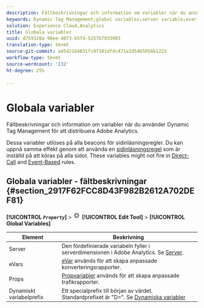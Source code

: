 ```yaml
---
description: Fältbeskrivningar och information om variabler när du använder Dynamic Tag Management för att distribuera Adobe Analytics.
keywords: Dynamic Tag Management;global variables;server variable;evar;props;dynamic variable prefix;dynamic variable
solution: Experience Cloud,Analytics
title: Globala variabler
uuid: d759320a-96ee-4073-b5fd-5257b7033003
translation-type: tm+mt
source-git-commit: a4542164031fc9f181dfdc471a1d54b5056b1223
workflow-type: tm+mt
source-wordcount: '132'
ht-degree: 25%

---
```



# Globala variabler

Fältbeskrivningar och information om variabler när du använder Dynamic Tag Management för att distribuera Adobe Analytics.

Dessa variabler utlöses på alla beacons för sidinläsningsregler. Du kan uppnå samma effekt genom att använda en [sidinläsningsregel](/help/implement/other/dtm/c-rules/t-rules-page-conditions.md) som är inställd på att köras på alla sidor. These variables might not fire in [Direct-Call](/help/implement/other/dtm/c-rules/t-rules-direct-conditions.md) and [Event-Based](/help/implement/other/dtm/c-rules/t-rules-event-conditions.md) rules.

## Globala variabler - fältbeskrivningar {#section_2917F62FCC8D43F982B2612A702DEF81}

**[!UICONTROL  *`Property`*]** > ![](assets/settings_gear.png) **[!UICONTROL Edit Tool]** > **[!UICONTROL Global Variables]**

| Element | Beskrivning |
|--- |--- |
| Server | Den fördefinierade variabeln fyller i serverdimensionen i Adobe Analytics. Se [Server](../../../vars/page-vars/server.md). |
| eVars | [eVar](../../../vars/page-vars/evar.md) används för att skapa anpassade konverteringsrapporter. |
| Props | [Propvariabler](../../../vars/page-vars/prop.md) används för att skapa anpassade trafikrapporter. |
| Dynamiskt variabelprefix | Ett specialprefix till början av värdet. Standardprefixet är &quot;D=&quot;. Se [Dynamiska variabler](../../../vars/page-vars/dynamic-variables.md) |

